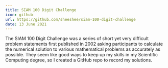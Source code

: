 ```yaml
---
title: SIAM 100 Digit Challenge
icon: github
url: https://github.com/sheeshee/siam-100-digit-challenge
date: 13 June 2021
---
```

The SIAM 100 Digit Challenge was a series of short yet very difficult problem
statements first published in 2002 asking participants to calculate the numerical
solution to various mathematical problems as accurately as possible. They seem
like good ways to keep up my skills in my Scientific Computing degree, so I
created a GitHub repo to record my solutions.
